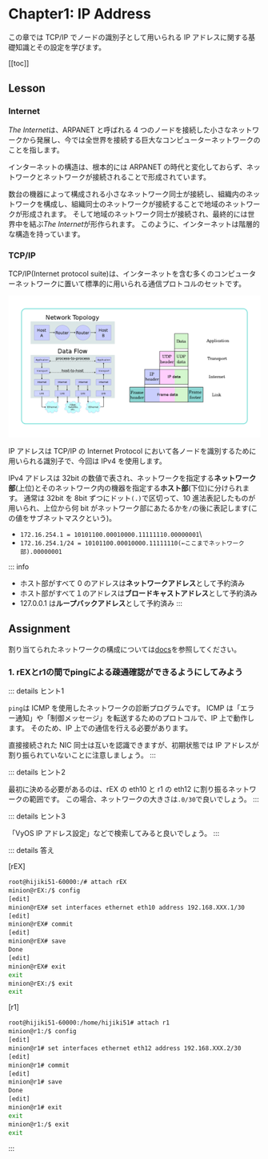 
# Chapter1: IP Address

この章では TCP/IP でノードの識別子として用いられる IP アドレスに関する基礎知識とその設定を学びます。

[[toc]]

## Lesson

### Internet

*The Internet*は、ARPANET と呼ばれる 4 つのノードを接続した小さなネットワークから発展し、今では全世界を接続する巨大なコンピューターネットワークのことを指します。

インターネットの構造は、根本的には ARPANET の時代と変化しておらず、ネットワークとネットワークが接続されることで形成されています。

数台の機器によって構成される小さなネットワーク同士が接続し、組織内のネットワークを構成し、組織同士のネットワークが接続することで地域のネットワークが形成されます。
そして地域のネットワーク同士が接続され、最終的には世界中を結ぶ*The Internet*が形作られます。
このように、インターネットは階層的な構造を持っています。

### TCP/IP

TCP/IP(Internet protocol suite)は、インターネットを含む多くのコンピューターネットワークに置いて標準的に用いられる通信プロトコルのセットです。

![TCP/IP(DARPAモデル)](assets/TCP_IP.png)

IP アドレスは TCP/IP の Internet Protocol において各ノードを識別するために用いられる識別子で、今回は IPv4 を使用します。

IPv4 アドレスは 32bit の数値で表され、ネットワークを指定する**ネットワーク部**(上位)とそのネットワーク内の機器を指定する**ホスト部**(下位)に分けられます。
通常は 32bit を 8bit ずつにドット`(.)`で区切って、10 進法表記したものが用いられ、上位から何 bit がネットワーク部にあたるかを`/`の後に表記します(この値をサブネットマスクという)。


- `172.16.254.1 = 10101100.00010000.11111110.00000001`\
- `172.16.254.1/24 = 10101100.00010000.11111110(←ここまでネットワーク部).00000001`

::: info
- ホスト部がすべて 0 のアドレスは**ネットワークアドレス**として予約済み
- ホスト部がすべて１のアドレスは**ブロードキャストアドレス**として予約済み
- 127.0.0.1 は**ループバックアドレス**として予約済み
:::
## Assignment

割り当てられたネットワークの構成については[docs](/docs/topology.md)を参照してください。

### 1. rEXとr1の間でpingによる疎通確認ができるようにしてみよう

::: details ヒント1

`ping`は ICMP を使用したネットワークの診断プログラムです。
ICMP は「エラー通知」や「制御メッセージ」を転送するためのプロトコルで、IP 上で動作します。
そのため、IP 上での通信を行える必要があります。

直接接続された NIC 同士は互いを認識できますが、初期状態では IP アドレスが割り振られていないことに注意しましょう。
:::

::: details ヒント2

最初に決める必要があるのは、rEX の eth10 と r1 の eth12 に割り振るネットワークの範囲です。
この場合、ネットワークの大きさは`.0/30`で良いでしょう。
:::

::: details ヒント3

「VyOS IP アドレス設定」などで検索してみると良いでしょう。
:::

::: details 答え

[rEX]
```sh
root@hijiki51-60000:/# attach rEX
minion@rEX:/$ config
[edit]
minion@rEX# set interfaces ethernet eth10 address 192.168.XXX.1/30
[edit]
minion@rEX# commit
[edit]
minion@rEX# save
Done
[edit]
minion@rEX# exit
exit
minion@rEX:/$ exit
exit
```

[r1]
```sh
root@hijiki51-60000:/home/hijiki51# attach r1
minion@r1:/$ config
[edit]
minion@r1# set interfaces ethernet eth12 address 192.168.XXX.2/30
[edit]
minion@r1# commit
[edit]
minion@r1# save
Done
[edit]
minion@r1# exit
exit
minion@r1:/$ exit
exit
```

:::
